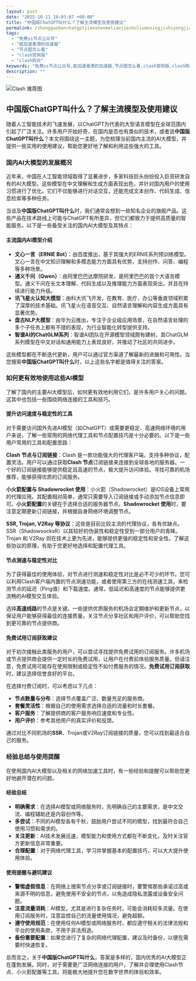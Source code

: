 ```yaml
---
layout: post
date: "2025-10-11 10:03:07 +08:00"
title: "中国版ChatGPT叫什么？了解主流模型及使用建议"
permalink: /zhongguobanchatgptjiaoshenmeliaojiezhuliumoxingjishiyongjianyi/
tags:
  - "免费ss节点公众号"
  - "能加速香港的加速器"
  - "节点图怎么看"
  - "clash官网版"
  - "clash购买"
keywords: "免费ss节点公众号,能加速香港的加速器,节点图怎么看,clash官网版,clash购买"
description: ""
---
```


![Clash 推荐图](https://clashjd.github.io/assets/img/节点订阅地址.png)

## 中国版ChatGPT叫什么？了解主流模型及使用建议


<p>随着人工智能技术的飞速发展，以ChatGPT为代表的大型语言模型在全球范围内引起了广泛关注。许多用户开始好奇，在国内是否也有类似的技术，或者说<strong>中国版ChatGPT叫什么</strong>？本文将围绕这一主题，为您梳理当前国内主流的AI大模型，并提供一些实用的使用建议，帮助您更好地了解和利用这些强大的工具。</p>

<h3>国内AI大模型的发展概况</h3>

<p>近年来，中国在人工智能领域取得了显著进步，多家科技巨头纷纷投入巨资研发自有的AI大模型。这些模型在中文理解和生成方面表现出色，并针对国内用户的使用习惯进行了优化。它们不仅能够进行对话交互，还能完成文本创作、代码生成、信息检索等多种任务。</p>

<p>当谈及<strong>中国版ChatGPT叫什么</strong>时，我们通常会想到一些知名企业的旗舰产品。这些产品在技术路线上可能与ChatGPT有所差异，但它们都致力于提供高质量的智能服务。以下是一些备受关注的国内AI大模型及其特点：</p>

<h4>主流国内AI模型介绍</h4>

<ul>
    <li><strong>文心一言（ERNIE Bot）</strong>：由百度推出，基于其强大的ERNIE系列预训练模型。文心一言在中文知识理解和多模态能力方面具有优势，支持创作、问答、编程等多种场景。</li>
    <li><strong>通义千问（Qwen）</strong>：由阿里巴巴达摩院研发，是阿里巴巴的首个大语言模型。通义千问在长文本理解、代码生成以及推理能力方面表现突出，并且在持续进行能力升级。</li>
    <li><strong>讯飞星火认知大模型</strong>：由科大讯飞开发，在教育、医疗、办公等垂直领域积累了深厚的技术基础。讯飞星火在语音交互、自然语言理解和内容生成方面具有显著优势。</li>
    <li><strong>盘古NLP大模型</strong>：由华为云推出，专注于企业级应用场景，在自然语言处理的多个子任务上都有不错的表现，为行业智能化转型提供支持。</li>
    <li><strong>智谱AI的ChatGLM系列</strong>：智谱AI团队在开源模型领域颇有建树，其ChatGLM系列模型在中文对话和通用能力上表现良好，并推动了社区的共同进步。</li>
</ul>

<p>这些模型都在不断迭代更新，用户可以通过官方渠道了解最新的进展和可用性。当您搜索<strong>中国版ChatGPT叫什么</strong>时，以上这些名字都是值得关注的答案。</p>

<h3>如何更有效地使用这些AI模型</h3>

<p>了解了国内的主要AI大模型后，如何更有效地利用它们，是许多用户关心的问题。这其中也包括一些围绕网络连接的工具和技巧。</p>

<h4>提升访问速度与稳定性的工具</h4>

<p>对于需要访问国外先进AI模型（如ChatGPT）或需要更稳定、高速网络环境的用户来说，了解一些常用的网络代理工具和节点配置技巧是十分必要的。以下是一些用户常用的工具和配置思路：</p>

<p><strong>Clash 节点与订阅链接</strong>：Clash 是一款功能强大的代理客户端，支持多种协议，配置灵活。用户可以通过获取<strong>Clash 节点</strong>订阅链接来连接到全球各地的服务器。一个好的订阅链接能够提供稳定且高速的节点，极大提升访问体验。寻找可靠的机场推荐，能够获得优质的订阅服务。</p>

<p><strong>小火箭配置与 Shadowrocket 使用</strong>：小火箭（Shadowrocket）是iOS设备上常用的代理应用。其配置相对简单，通常只需要导入订阅链接或手动添加节点信息即可。<strong>小火箭配置</strong>的关键在于选择合适的服务器节点。<strong>Shadowrocket 使用</strong>时，要注意定期更新订阅链接，并根据自身网络环境调整节点。</p>

<p><strong>SSR, Trojan, V2Ray 等协议</strong>：这些是目前比较主流的代理协议，各有优缺点。SSR（ShadowsocksR）以其较好的伪装性和稳定性受到一部分用户的青睐。Trojan 和 V2Ray 则在技术上更为先进，能够提供更强的稳定性和安全性。了解这些协议的原理，有助于您更好地选择和配置代理工具。</p>

<h4>节点测速与稳定性对比</h4>

<p>为了获得最佳的使用体验，对节点进行测速和稳定性对比是必不可少的环节。您可以利用Clash客户端内置的节点测速功能，或者使用第三方的在线测速工具，来检测节点的延迟（Ping值）和下载速度。通常，低延迟和高速度的节点能够提供更流畅的AI模型交互体验。</p>

<p>选择<strong>高速线路</strong>的节点是关键。一些提供优质服务的机场会定期维护和更新节点，以保证用户能够获得最佳的连接质量。关注节点分享社区和用户评价，可以帮助您找到更可靠的节点提供商。</p>

<h4>免费试用订阅获取建议</h4>

<p>对于初次接触此类服务的用户，可以尝试寻找提供免费试用的订阅服务。许多机场或节点提供商会提供一定时长的免费试用，让用户在付费前体验服务质量。但请注意，免费试用可能存在使用限制或稳定性不如付费服务的情况。<strong>免费试用订阅获取</strong>时，建议选择信誉良好的平台。</p>

<p>在选择付费订阅时，可以考虑以下几点：</p>
<ul>
    <li><strong>节点数量与分布</strong>：选择节点覆盖广泛、数量充足的服务商。</li>
    <li><strong>套餐灵活性</strong>：根据自己的使用需求选择合适的流量和时长套餐。</li>
    <li><strong>客户服务</strong>：了解提供商的客户服务响应速度和专业性。</li>
    <li><strong>用户评价</strong>：参考其他用户的真实评价和反馈。</li>
</ul>

<p>通过对比不同机场的<strong>SSR</strong>、Trojan或V2Ray订阅链接的质量，您可以找到最适合自己的服务。</p>

<h3>经验总结与使用提醒</h3>

<p>在使用国内AI大模型以及相关的网络加速工具时，有一些经验和提醒可以帮助您更好地避开潜在的问题。</p>

<h4>经验总结</h4>

<ul>
    <li><strong>明确需求</strong>：在选择AI模型或网络服务时，先明确自己的主要需求，是中文交流、编程辅助还是内容创作等。</li>
    <li><strong>多尝试</strong>：不同的AI模型各有千秋，鼓励用户尝试不同的模型，找到最符合自己使用习惯和需求的。</li>
    <li><strong>关注更新</strong>：AI技术发展迅速，模型能力和使用方式都在不断变化，及时关注官方更新信息非常重要。</li>
    <li><strong>合理配置</strong>：对于网络代理工具，学习并掌握基本的配置技巧，可以大大提升使用体验。</li>
</ul>

<h4>使用提醒与避坑建议</h4>

<ul>
    <li><strong>警惕虚假信息</strong>：在网络上搜索节点分享或订阅链接时，要警惕那些承诺过高或来源不明的信息，避免使用不安全的节点，以免造成隐私泄露或设备安全问题。</li>
    <li><strong>注意流量消耗</strong>：AI模型，尤其是进行复杂任务时，可能会消耗较多流量。在使用订阅服务时，注意监控自己的流量使用情况，避免超额。</li>
    <li><strong>遵守使用规范</strong>：在使用任何AI模型或网络服务时，都应遵守相关的法律法规和平台的使用条款，不用于非法用途。</li>
    <li><strong>备份重要配置</strong>：如果您进行了复杂的网络代理配置，建议及时备份，以便在需要时快速恢复。</li>
</ul>

<p>总而言之，关于<strong>中国版ChatGPT叫什么</strong>，答案是多样的，国内优秀的AI大模型正在蓬勃发展。同时，对于需要更广泛网络连接的用户，了解并合理使用Clash节点、小火箭配置等工具，将能极大地提升您在数字世界的体验和效率。</p>